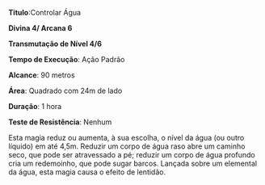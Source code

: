 **Titulo**:Controlar Água

**Divina 4/ Arcana 6**

**Transmutação de Nível 4/6**

**Tempo de Execução**: Ação Padrão

**Alcance**: 90 metros

**Área**: Quadrado com 24m de lado

**Duração**: 1 hora

**Teste de Resistência**: Nenhum

Esta magia reduz ou aumenta, à sua escolha, o nível da água (ou outro líquido) em até 4,5m. Reduzir um corpo de água raso abre um caminho seco, que pode ser atravessado a pé; reduzir um corpo de água profundo cria um redemoinho, que pode sugar barcos. Lançada sobre um elemental da água, esta magia causa o efeito de lentidão.
